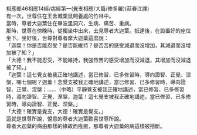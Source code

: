 相應部46相應14經/病經第一(覺支相應/大篇/修多羅)(莊春江譯)  
有一次，世尊住在王舍城栗鼠飼養處的竹林中。  
當時，尊者大迦葉住在畢波里洞穴，生病、痛苦、重病。  
那時，世尊在傍晚時，從獨坐中出來，去見尊者大迦葉。抵達後，在設置好的座位坐下。坐好後，世尊對尊者摩大迦葉這麼說：  
「迦葉！你是否能忍受？是否能維持？是否苦的感受減退而沒增加，其減退而沒增加被了知？」  
「大德！我不能忍受，不能維持，我強烈苦的感受增加而沒減退，其增加而沒減退被了知。」  
「迦葉！這七覺支被我正確地講述，當已修習、已多修習時，導向證智、正覺、涅槃，哪七個呢？迦葉！念覺支被我正確地講述，當已修習、已多修習時，導向證智、正覺、涅槃；……（中略）平靜覺支被我正確地講述，當已修習、已多修習時，導向證智、正覺、涅槃，迦葉！這七覺支被我正確地講述，當已修習、已多修習時，導向證智、正覺、涅槃。」  
「大德！確實是覺支，大德！確實是覺支。」  
這就是世尊所說，悅意的尊者大迦葉歡喜世尊所說。  
尊者大迦葉的病由那樣的緣故而痊癒，那尊者大迦葉的病這樣被捨斷。  
  
  
